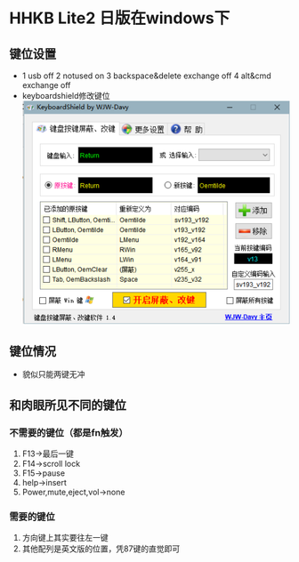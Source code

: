 # HHKB Lite2 日版在windows下
## 键位设置
* 1 usb off 2 notused on 3 backspace&delete exchange off 4 alt&cmd exchange off
* keyboardshield修改键位
![hhkb4mac.jp.keysetting4windows10](https://github.com/RayXu14/Tools/blob/master/img/hhkb4mac.jp.keysetting4windows10.PNG)


## 键位情况
* 貌似只能两键无冲

## 和肉眼所见不同的键位
### 不需要的键位（都是fn触发）
1. F13->最后一键
2. F14->scroll lock
3. F15->pause
4. help->insert
5. Power,mute,eject,vol->none

### 需要的键位
1. 方向键上其实要往左一键
2. 其他配列是英文版的位置，凭87键的直觉即可
